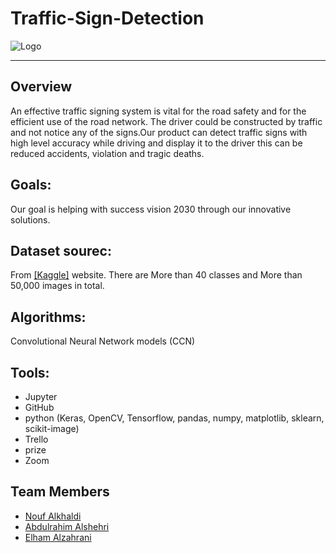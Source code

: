 # Traffic-Sign-Detection



 ![Logo](https://th.bing.com/th/id/R.920b5a38b0446e7f12c43e0eabb5cb8a?rik=7GZkmRFf7YIVAw&riu=http%3a%2f%2fwww.audi.ca%2fcontent%2fdam%2fnemo%2fca%2fNoMo%2fsearch-term%2f1300x551-stage-header%2f1300x551_Traffic-Sign-Recognition.jpg&ehk=yBgm%2b7eLbB0ezheqZeoTjks5ipLTkmjfvIjGHfPScnQ%3d&risl=&pid=ImgRaw&r=0)
  
<hr>   
  

## Overview

An effective traffic signing system is vital for the road safety and for the efficient use of the road network. The driver could be constructed by traffic and not notice any of the signs.Our product can detect traffic signs with high level accuracy while driving and display it to the driver this can be reduced accidents, violation and tragic deaths.



## Goals:
Our goal is helping with success vision 2030 through our innovative solutions.



## Dataset sourec:
From  [[Kaggle]](https://www.kaggle.com/meowmeowmeowmeowmeow/gtsrb-german-traffic-sign) website.
There are More than 40 classes  and More than 50,000 images in total.


## Algorithms:
Convolutional Neural Network models (CCN)


## Tools:

- Jupyter
- GitHub
- python (Keras, OpenCV, Tensorflow, pandas, numpy, matplotlib, sklearn, scikit-image)
- Trello
- prize
- Zoom



## Team Members
 - [Nouf Alkhaldi](https://github.com/Nouf-Alkhaldi) 
 - [Abdulrahim Alshehri](https://github.com/abdulrahim999) 
 - [Elham Alzahrani](https://github.com/infoielham)
